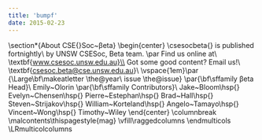 ```yaml
---
title: 'bumpf'
date: 2015-02-23
---
```


\section*{About CSE{}Soc~βeta}
\begin{center}
\csesocbeta{} is published fortnightly\\
by UNSW CSESoc, Beta team.
\par Find us online at\\
\textbf{www.csesoc.unsw.edu.au}\\
Got some good content? Email us!\\
\textbf{csesoc.beta@cse.unsw.edu.au}\\
\vspace{1em}\par
{\Large\bf\makeatletter \the@year\ issue \the@issue}
\par{\bf\sffamily βeta Head}\\ Emily~Olorin
\par{\bf\sffamily Contributors}\\
  Jake~Bloom\hsp{}
  Evelyn~Chensen\hsp{}
  Pierre~Estephan\hsp{}
  Brad~Hall\hsp{}
  Steven~Strijakov\hsp{}
  William~Korteland\hsp{}
  Angelo~Tamayo\hsp{}
  Vincent~Wong\hsp{}
  Timothy~Wiley
\end{center}
\columnbreak
\malcontents\thispagestyle{mag}
\vfill\raggedcolumns
\endmulticols
\LRmulticolcolumns
